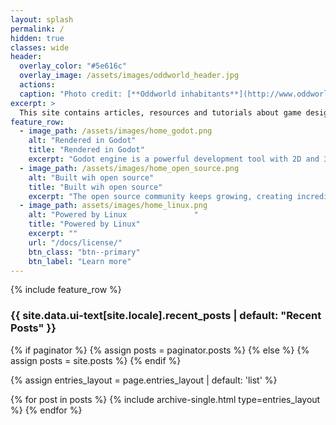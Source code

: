 ```yaml
---
layout: splash
permalink: /
hidden: true
classes: wide
header:
  overlay_color: "#5e616c"
  overlay_image: /assets/images/oddworld_header.jpg
  actions:
  caption: "Photo credit: [**Oddworld inhabitants**](http://www.oddworld.com/)"
excerpt: >
  This site contains articles, resources and tutorials about game design, programming, 3D modelling and other game development topics using free software.
feature_row:
  - image_path: /assets/images/home_godot.png
    alt: "Rendered in Godot"
    title: "Rendered in Godot"
    excerpt: "Godot engine is a powerful development tool with 2D and 3D capabilities. Is simple and user friendly, still capable of wonderful things."
  - image_path: /assets/images/home_open_source.png
    alt: "Built wih open source"
    title: "Built wih open source"
    excerpt: "The open source community keeps growing, creating incredible tools and  empowering users all around the world"
  - image_path: assets/images/home_linux.png
    alt: "Powered by Linux               "
    title: "Powered by Linux"
    excerpt: ""
    url: "/docs/license/"
    btn_class: "btn--primary"
    btn_label: "Learn more"
---
```


{% include feature_row %}
<h3 class="archive__subtitle">{{ site.data.ui-text[site.locale].recent_posts | default: "Recent Posts" }}</h3>
{% if paginator %}
  {% assign posts = paginator.posts %}
{% else %}
  {% assign posts = site.posts %}
{% endif %}

{% assign entries_layout = page.entries_layout | default: 'list' %}
<div class="entries-{{ entries_layout }}">
  {% for post in posts %}
    {% include archive-single.html type=entries_layout %}
  {% endfor %}
</div>
